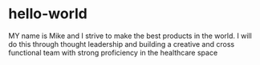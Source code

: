 # hello-world
MY name is Mike and I strive to make the best products in the world. I will do this through thought leadership and building a creative and cross functional team with strong proficiency in the healthcare space
